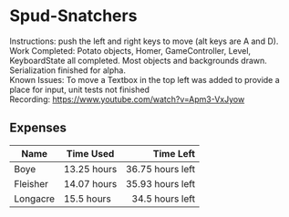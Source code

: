 # Spud-Snatchers
Instructions: push the left and right keys to move (alt keys are A and D).  
Work Completed: Potato objects, Homer, GameController, Level, KeyboardState all completed.
      Most objects and backgrounds drawn. Serialization finished for alpha.  \
Known Issues: To move a Textbox in the top left was added to provide a place for input, unit tests not finished  
Recording: https://www.youtube.com/watch?v=Apm3-VxJyow  
## Expenses  
| Name | Time Used | Time Left |
|------|-----------|-----------:|
|Boye| 13.25 hours| 36.75 hours left |
|Fleisher| 14.07 hours| 35.93 hours left |
|Longacre| 15.5 hours | 34.5 hours left |
